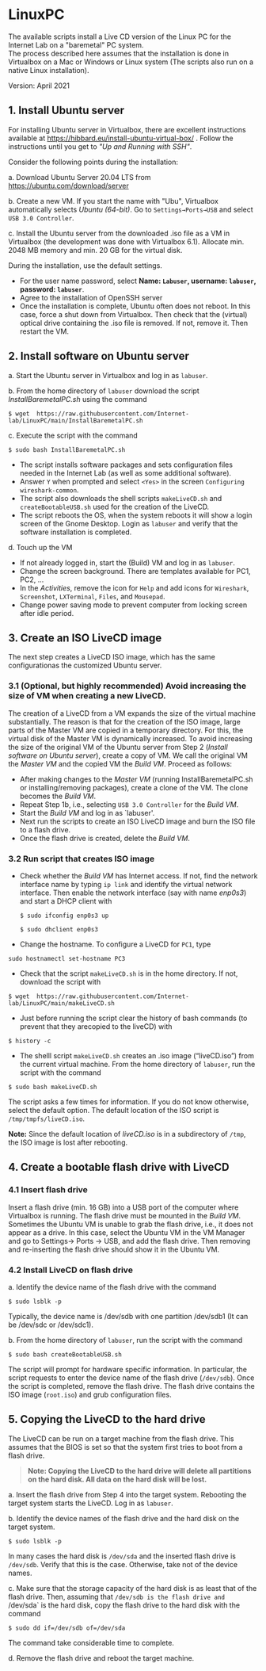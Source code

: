 # LinuxPC

The available scripts install a Live CD version of the Linux PC for the Internet Lab on a "baremetal" PC system.  
The process described here assumes that the installation is done in Virtualbox on a Mac or Windows or Linux system (The scripts also run on a native Linux installation).

Version:  April 2021
## 1. Install Ubuntu server 
For installing Ubuntu server in Virtualbox, there are excellent instructions available at https://hibbard.eu/install-ubuntu-virtual-box/ . Follow the instructions until you get to *"Up and Running with SSH"*. 

Consider the following points during the installation:

 a. Download Ubuntu Server 20.04 LTS from https://ubuntu.com/download/server

 b. Create a new VM. If you start the name with "Ubu", Virtualbox automatically selects *Ubuntu (64-bit)*. Go to `Settings→Ports→USB` and select `USB 3.0 Controller`. 

 c. Install the Ubuntu server from the downloaded .iso file as a VM in Virtualbox (the development was done with Virtualbox 6.1). Allocate min. 2048 MB memory and min. 20 GB for the virtual disk.

 During the installation, use the default settings. 

 * For the user name password, select **Name: `Labuser`, username: `labuser`, password: `labuser`**.
 * Agree to the installation of OpenSSH server
 * Once the installation is complete, Ubuntu often does not reboot. In this case, force a shut down from Virtualbox. Then check that the (virtual) optical drive containing the .iso file is removed. If not, remove it. Then restart the VM.  

## 2. Install software on Ubuntu server
a. Start the Ubuntu server in Virtualbox and log in as `labuser`. 

b. From the home directory of `labuser` download the script *InstallBaremetalPC.sh* using the command 

```$ wget  https://raw.githubusercontent.com/Internet-lab/LinuxPC/main/InstallBaremetalPC.sh```

c. Execute the script with the command 

```$ sudo bash InstallBaremetalPC.sh```

 - The script installs  software packages and sets configuration files needed in the Internet Lab (as well as some additional software). 
 - Answer `Y` when  prompted and select `<Yes>` in the screen `Configuring wireshark-common`. 
 - The script also downloads the shell scripts `makeLiveCD.sh` and `createBootableUSB.sh` used for the creation of the LiveCD.
 - The script reboots the OS, when the system reboots it will show a login screen of the Gnome Desktop. Login as `labuser` and verify that the software installation is completed. 

d. Touch up the VM 
  - If not already logged in, start the (Build) VM and log in as `labuser`.
  - Change the screen background. There are templates available for PC1, PC2, ...
  - In the *Activities*, remove the icon for `Help` and add icons for `Wireshark`, `Screenshot`, `LXTerminal`, `Files`,  and `Mousepad`.
  - Change power saving mode to prevent computer from locking screen after idle period.

## 3. Create an ISO LiveCD image
The next step creates a LiveCD ISO image, which has the same configurationas the customized Ubuntu server. 

### 3.1  **(Optional, but highly recommended)** Avoid increasing the size of VM when creating a new LiveCD.

The  creation of a  LiveCD from a VM   expands the size of the virtual machine substantially. The reason is that for the creation of the ISO image, large parts of the Master VM are copied in a temporary directory. For this, the virtual disk of the Master VM is dynamically increased. To avoid increasing the size of the original VM of the Ubuntu server from Step 2 (*Install software on Ubuntu server*), create a copy of  VM. We call the original VM the *Master VM* and the copied VM the *Build VM*. 
Proceed as follows: 
 - After making changes to the *Master VM*  (running InstallBaremetalPC.sh or installing/removing packages), create a clone of the VM. The clone becomes the *Build VM*. 
 - Repeat Step 1b, i.e., selecting `USB 3.0 Controller` for the *Build VM*.
 - Start the *Build VM* and log in as `labuser'.
 - Next run the scripts to create an ISO LiveCD image and burn the ISO file to a flash drive. 
 - Once the flash drive is created, delete the *Build VM*.     

### 3.2  Run script that creates ISO image 
  - Check whether the *Build VM* has Internet access. If not, find the network interface name by typing `ip link` and identify the virtual network interface. Then enable the network interface (say with name *enp0s3*) and start a DHCP client with 

     ```$ sudo ifconfig enp0s3 up```
     
     ```$ sudo dhclient enp0s3```
     
  - Change the hostname. To configure a LiveCD for `PC1`, type

```sudo hostnamectl set-hostname PC3```

  - Check that the script `makeLiveCD.sh` is in the home directory. If not, download the script with

```$ wget  https://raw.githubusercontent.com/Internet-lab/LinuxPC/main/makeLiveCD.sh```

  - Just before running the script clear the history of bash commands (to prevent that they arecopied to the liveCD) with
   
   ```$ history -c```
   
   
  - The shelll script `makeLiveCD.sh` creates an .iso image (“liveCD.iso”) from the current virtual machine. 
From the home directory of `labuser`, run the script with the command 

```$ sudo bash makeLiveCD.sh```

The script asks a few times for information. If you do not know otherwise, select the default option.  The default location of the ISO script is `/tmp/tmpfs/liveCD.iso`. 

**Note:** Since the default location of *liveCD.iso* is in a subdirectory of `/tmp`, the ISO image is lost after rebooting. 



## 4. Create a bootable flash drive with LiveCD 

### 4.1 Insert flash drive
Insert a flash drive (min. 16 GB) into a USB port of the computer where Virtualbox is running. The flash drive must be mounted in the *Build VM*. 
Sometimes the Ubuntu VM is unable to grab the flash drive, i.e., it does not appear as a drive. In this case, select the Ubuntu VM in the VM Manager and go to Settings→ Ports → USB, and add the flash drive. Then removing and re-inserting the flash drive should show it in the Ubuntu VM. 

### 4.2 Install LiveCD on flash drive

a. Identify the device name of the flash drive with the command 

```$ sudo lsblk -p```

Typically, the device name is /dev/sdb with one partition /dev/sdb1 (It can be /dev/sdc or /dev/sdc1). 

b. From the home directory of `labuser`, run the script with the command 

```$ sudo bash createBootableUSB.sh```

The script will prompt for hardware specific information. In particular, the script requests to enter the device name of the flash drive (`/dev/sdb`).
Once the script is completed, remove the flash drive.  The flash drive contains  the ISO image (`root.iso`) and grub configuration files.

## 5. Copying the LiveCD to the hard drive 
The LiveCD can be run on a target machine from the flash drive. This assumes that the BIOS is set so that the system first tries to boot from a flash drive. 


>**Note: Copying the LiveCD to the hard drive will delete all partitions on the hard disk. All data on the hard disk will be lost.**

a. Insert the flash drive from Step 4 into the target system. Rebooting the target system starts  the LiveCD. Log in as `labuser`.

b. Identify the device names of the flash drive and the hard disk on the target system.  

```$ sudo lsblk -p```

In many cases the hard disk is `/dev/sda` and the inserted flash drive is `/dev/sdb`. Verify that this is the case. Otherwise, take not of the device names.  

c. Make sure that the storage capacity of the hard disk is as least that of the flash drive.  Then, assuming that `/dev/sdb is the flash drive and `/dev/sda` is the hard disk, copy the flash drive to the hard disk with the command 

```$ sudo dd if=/dev/sdb of=/dev/sda```

The command  take considerable time to complete. 

d. Remove the flash drive and reboot the target machine. 

